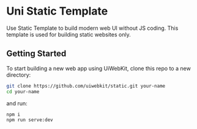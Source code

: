 # Uni Static Template

Use Static Template to build modern web UI without JS coding. This template is used for building static websites only.

## Getting Started

To start building a new web app using UiWebKit, clone this repo to a new directory:

```bash
git clone https://github.com/uiwebkit/static.git your-name
cd your-name
```

and run:

```bash
npm i
npm run serve:dev
```
